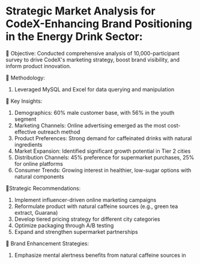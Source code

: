 # Strategic Market Analysis for CodeX-Enhancing Brand Positioning in the Energy Drink Sector:
🌟 Objective:
Conducted comprehensive analysis of 10,000-participant survey to drive CodeX's marketing strategy, boost brand visibility, and inform product innovation.

🌟 Methodology:
1. Leveraged MySQL and Excel for data querying and manipulation

🌟 Key Insights:

1. Demographics: 60% male customer base, with 56% in the youth segment
2. Marketing Channels: Online advertising emerged as the most cost-effective outreach method
3. Product Preferences: Strong demand for caffeinated drinks with natural ingredients
4. Market Expansion: Identified significant growth potential in Tier 2 cities
5. Distribution Channels: 45% preference for supermarket purchases, 25% for online platforms
6. Consumer Trends: Growing interest in healthier, low-sugar options with natural components


🌟Strategic Recommendations:

1. Implement influencer-driven online marketing campaigns
2. Reformulate product with natural caffeine sources (e.g., green tea extract, Guarana)
3. Develop tiered pricing strategy for different city categories
4. Optimize packaging through A/B testing
5. Expand and strengthen supermarket partnerships

🌟 Brand Enhancement Strategies:

1. Emphasize mental alertness benefits from natural caffeine sources in marketing
2. Consider partnering with a high-profile sports figure (e.g., Virat Kohli) to appeal to youth and health-conscious consumers


🌟 Outcome:
Delivered data-driven, actionable insights to guide CodeX's marketing decisions, potentially opening new market segments and enhancing product appeal.
